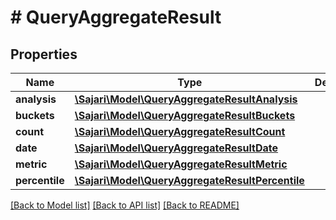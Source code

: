 # # QueryAggregateResult

## Properties

| Name           | Type                                                                                  | Description | Notes      |
| -------------- | ------------------------------------------------------------------------------------- | ----------- | ---------- |
| **analysis**   | [**\Sajari\Model\QueryAggregateResultAnalysis**](QueryAggregateResultAnalysis.md)     |             | [optional] |
| **buckets**    | [**\Sajari\Model\QueryAggregateResultBuckets**](QueryAggregateResultBuckets.md)       |             | [optional] |
| **count**      | [**\Sajari\Model\QueryAggregateResultCount**](QueryAggregateResultCount.md)           |             | [optional] |
| **date**       | [**\Sajari\Model\QueryAggregateResultDate**](QueryAggregateResultDate.md)             |             | [optional] |
| **metric**     | [**\Sajari\Model\QueryAggregateResultMetric**](QueryAggregateResultMetric.md)         |             | [optional] |
| **percentile** | [**\Sajari\Model\QueryAggregateResultPercentile**](QueryAggregateResultPercentile.md) |             | [optional] |

[[Back to Model list]](../../README.md#models) [[Back to API list]](../../README.md#endpoints) [[Back to README]](../../README.md)
